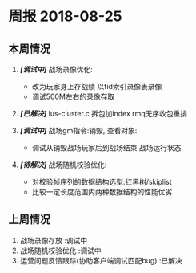 # 周报 2018-08-25

## 本周情况

1. ***[调试中]*** 战场录像优化:
    * 改为玩家身上存战绩 以fid索引录像表录像
    * 调试500M左右的录像存取

2. ***[已解决]*** lus-cluster.c 拆包加index rmq无序收包重排

3. ***[调试中]*** 战场gm指令:销毁, 查看对象:
    * 调试从销毁战场玩家后到战场结束 战场运行状态

4. ***[待解决]*** 战场随机校验优化:
    * 对校验帧序列的数据结构选型:红黑树/skiplist
    * 比较一定长度范围内两种数据结构的性能优劣

## 上周情况

1. 战场录像存放     :调试中
2. 战场随机校验优化 :调试中
3. 运营问题反馈跟踪(协助客户端调试匹配bug) :已解决
